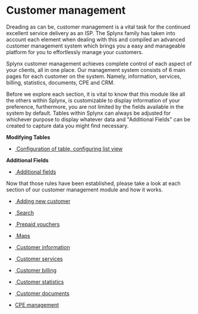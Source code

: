Customer management
=========

Dreading as can be, customer management is a vital task for the continued excellent service delivery as an ISP.
The Splynx family has taken into account each element when dealing with this and compiled an advanced customer management system which brings you a easy and manageable platform for you to effortlessly manage your customers.

Splynx customer management achieves complete control of each aspect of your clients, all in one place. Our management system consists of 6 main pages for each customer on the system. Namely, information, services, billing, statistics, documents, CPE and CRM.


Before we explore each section, it is vital to know that this module like all the others within Splynx, is customizable to display information of your preference, furthermore, you are not limited by the fields available in the system by default.
Tables within Splynx can always be adjusted for whichever purpose to display whatever data and "Additional Fields" can be created to capture data you might find necessary.

**Modifying Tables**

* [ Configuration of table, configuring list view](customer_management/configuration_of_the_table/configuration_of_the_table.md)

**Additional Fields**

* [ Additional fields](customer_management/custom_additional_fields/custom_additional_fields.md)

Now that those rules have been established, please take a look at each section of our customer management module and how it works.

* [ Adding new customer](customer_management/add_new_customer/add_new_customer.md)

* [ Search](customer_management/search/search.md)

* [ Prepaid vouchers](customer_management/prepaid_vouchers/prepaid_vouchers.md)

* [ Maps](customer_management/maps/maps.md)

* [ Customer information](customer_management/customer_information/customer_information.md)

* [ Customer services](customer_management/customer_services/customer_services.md)

* [ Customer billing](customer_management/customer_billing/customer_billing.md)

* [ Customer statistics](customer_management/customer_statistics/customer_statistics.md)

* [ Customer documents](customer_management/customer_documents/customer_documents.md)

* [CPE management](customer_management/cpe_management/cpe_management.md)
